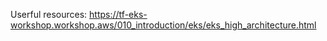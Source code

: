 Userful resources: https://tf-eks-workshop.workshop.aws/010_introduction/eks/eks_high_architecture.html